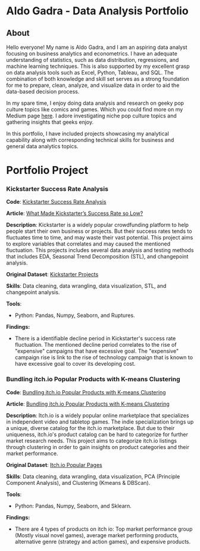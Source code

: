 # Aldo Gadra - Data Analysis Portfolio

## About
Hello everyone! My name is Aldo Gadra, and I am an aspiring data analyst focusing on business analytics and econometrics. I have an adequate understanding of statistics, such as data distribution, regressions, and machine learning techniques. This is also supported by my excellent grasp on data analysis tools such as Excel, Python, Tableau, and SQL. The combination of both knowledge and skill set serves as a strong foundation for me to prepare, clean, analyze, and visualize data in order to aid the data-based decision process. 

In my spare time, I enjoy doing data analysis and research on geeky pop culture topics like comics and games. Which you could find more on my Medium page [here](https://medium.com/@aldgadra). I adore investigating niche pop culture topics and gathering insights that geeks enjoy.

In this portfolio, I have included projects showcasing my analytical capability along with corresponding technical skills for business and general data analytics topics.

# Portfolio Project

### Kickstarter Success Rate Analysis

**Code**: [Kickstarter Success Rate Analysis](https://github.com/AldoGadra/Data_analysis_portfolio/blob/main/kickstarter_success_rate/Kickstarter_Success_Rate.ipynb)

**Article**: [What Made Kickstarter’s Success Rate so Low?](https://medium.com/p/f5dc575005f9)

**Description**: Kickstarter is a widely popular crowdfunding platform to help people start their own business or projects. But their success rates tends to fluctuates time to time, and may waste their vast potential. This project aims to explore variables that correlates and may caused the mentioned fluctuation. This projects includes several data analysis and testing methods that includes EDA, Seasonal Trend Decomposition (STL), and changepoint analysis. 

**Original Dataset**: [Kickstarter Projects](https://www.kaggle.com/datasets/ulrikthygepedersen/kickstarter-projects)

**Skills**: Data cleaning, data wrangling, data visualization,  STL, and changepoint analysis. 

**Tools**: 
- Python: Pandas, Numpy, Seaborn, and Ruptures. 

**Findings:**
- There is a identifiable decline period in Kickstarter's success rate fluctuation. The mentioned decline period correlates to the rise of "expensive" campaigns that have excessive goal. The "expensive" campaign rise is link to the rise of technology campaign that is known to have excessive goal to cover its developing cost. 

### Bundling itch.io Popular Products with K-means Clustering

**Code**: [Bundling itch.io Popular Products with K-means Clustering](https://github.com/AldoGadra/Data_analysis_portfolio/blob/main/Itch.io%20Catalog%20Clustering/Kaggle_Itch.io.ipynb)

**Article**: [Bundling itch.io Popular Products with K-means Clustering ](https://medium.com/@aldgadra/bundling-itch-io-popular-products-with-k-means-clustering-2f57264ba907)

**Description**: 
Itch.io is a widely popular online marketplace that specializes in independent video and tabletop games. The indie specialization brings up a unique, diverse catalog for the itch.io marketplace. But due to their uniqueness, itch.io's product catalog can be hard to categorize for further market research needs. This project aims to categorize itch.io listings through clustering in order to gain insights on product categories and their market performance.

**Original Dataset**: [Itch.io Popular Pages](https://www.kaggle.com/datasets/sanjivydorian/itch-io-pages-datset)

**Skills**: Data cleaning, data wrangling, data visualization, PCA (Principle Component Analysis), and Clustering (Kmeans & DBScan). 

**Tools**: 
- Python: Pandas, Numpy, Seaborn, and Sklearn. 

**Findings:**
- There are 4 types of products on itch io: Top market performance group (Mostly visual novel games), average market performing products, alternative genre (strategy and action games), and expensive products. 
